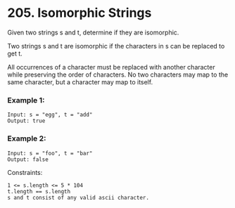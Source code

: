 # 205. Isomorphic Strings


Given two strings s and t, determine if they are isomorphic.

Two strings s and t are isomorphic if the characters in s can be replaced to get t.

All occurrences of a character must be replaced with another character while preserving the order of characters. No two characters may map to the same character, but a character may map to itself.

 

### Example 1:
```
Input: s = "egg", t = "add"
Output: true
```

### Example 2:
```
Input: s = "foo", t = "bar"
Output: false
 ```

Constraints:
```
1 <= s.length <= 5 * 104
t.length == s.length
s and t consist of any valid ascii character.
```